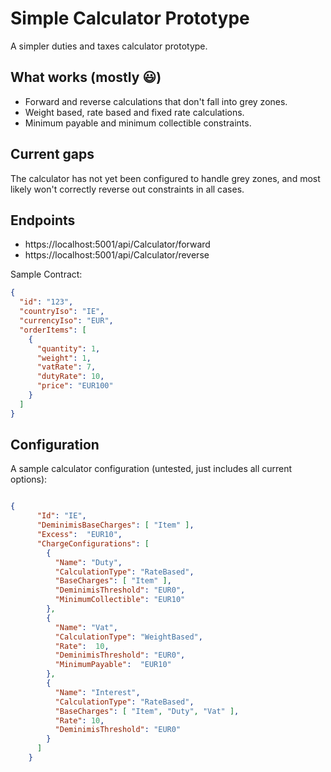 # Simple Calculator Prototype

A simpler duties and taxes calculator prototype.

## What works (mostly 😃)

- Forward and reverse calculations that don't fall into grey zones.
- Weight based, rate based and fixed rate calculations.
- Minimum payable and minimum collectible constraints.

## Current gaps

The calculator has not yet been configured to  handle grey zones, and most likely won't correctly reverse out constraints in all cases.

## Endpoints

- https://localhost:5001/api/Calculator/forward
- https://localhost:5001/api/Calculator/reverse

Sample Contract:

```json
{
  "id": "123",
  "countryIso": "IE",
  "currencyIso": "EUR",
  "orderItems": [
    {
      "quantity": 1,
      "weight": 1,
      "vatRate": 7,
      "dutyRate": 10,
      "price": "EUR100"
    }
  ]
}
```

## Configuration

A sample calculator configuration (untested, just includes all current options):

```json

{
      "Id": "IE",
      "DeminimisBaseCharges": [ "Item" ],
      "Excess":  "EUR10",
      "ChargeConfigurations": [
        {
          "Name": "Duty",
          "CalculationType": "RateBased",
          "BaseCharges": [ "Item" ],
          "DeminimisThreshold": "EUR0",
          "MinimumCollectible": "EUR10"
        },
        {
          "Name": "Vat",
          "CalculationType": "WeightBased",
          "Rate":  10,
          "DeminimisThreshold": "EUR0",
          "MinimumPayable":  "EUR10"
        },
        {
          "Name": "Interest",
          "CalculationType": "RateBased",
          "BaseCharges": [ "Item", "Duty", "Vat" ],
          "Rate": 10,
          "DeminimisThreshold": "EUR0"
        }
      ]
    }

```

